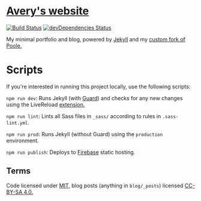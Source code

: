 # [Avery's website](https://citrusui.me)

[![Build Status](https://travis-ci.org/citrusui/me.svg?branch=master)](https://travis-ci.org/citrusui/me)
[![devDependencies Status](https://david-dm.org/citrusui/me/dev-status.svg)](https://david-dm.org/citrusui/me?type=dev)

My minimal portfolio and blog, powered by [Jekyll](https://jekyllrb.com) and my [custom fork of Poole.](https://github.com/citrusui/poole)

# Scripts

If you're interested in running this project locally, use the following scripts:

`npm run dev`: Runs Jekyll (with [Guard](http://guardgem.org)) and checks for any new changes using the LiveReload [extension.](http://livereload.com/extensions/)

`npm run lint`: Lints all Sass files in `_sass/` according to rules in `.sass-lint.yml`.

`npm run prod`: Runs Jekyll (without Guard) using the `production` environment.

`npm run publish`: Deploys to [Firebase](https://firebase.google.com) static hosting.

## Terms

Code licensed under [MIT,](LICENSE.md) blog posts (anything in `blog/_posts`) licensed [CC-BY-SA 4.0.](blog/LICENSE.md)
